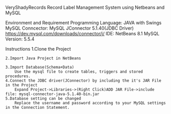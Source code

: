 VeryShadyRecords
Record Label Management System using Netbeans and MySQL



Environment and Requirement
Programming Language: JAVA with Swings
MySQL Conncector: MySQL JConnector 5.1.40(JDBC Driver) https://dev.mysql.com/downloads/connector/j/
IDE: NetBeans 8.1
MySQL Version: 5.5.4


Instructions
	1.Clone the Project 

	2.Import Java Project in NetBeans
		
	3.Import Database(Schema+Data)
		Use the mysql file to create tables, triggers and stored procedures. 
	4.Connect the JDBC driver(JConnector) by including the it's JAR File in the Project
		Expand Project->Libraries->(Right Click)ADD JAR File->include file: mysql-connector-java-5.1.40-bin.jar
	5.Database setting can be changed
		Replace the username and password according to your MySQL settings in the Connection Statement.